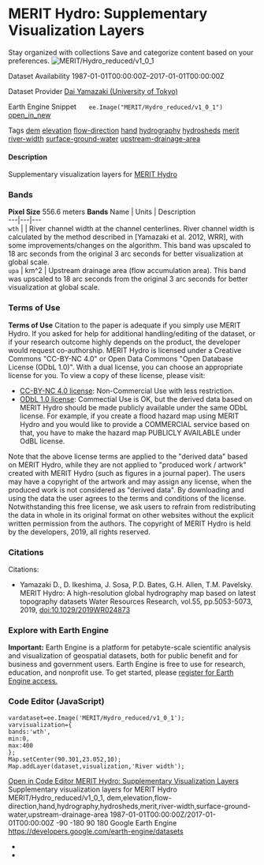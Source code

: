  
#  MERIT Hydro: Supplementary Visualization Layers 
Stay organized with collections  Save and categorize content based on your preferences. 
![MERIT/Hydro_reduced/v1_0_1](https://developers.google.com/earth-engine/datasets/images/MERIT/MERIT_Hydro_reduced_v1_0_1_sample.png) 

Dataset Availability
    1987-01-01T00:00:00Z–2017-01-01T00:00:00Z 

Dataset Provider
     [ Dai Yamazaki (University of Tokyo) ](http://hydro.iis.u-tokyo.ac.jp/~yamadai/MERIT_Hydro/index.html) 

Earth Engine Snippet
     `    ee.Image("MERIT/Hydro_reduced/v1_0_1")   ` [ open_in_new ](https://code.earthengine.google.com/?scriptPath=Examples:Datasets/MERIT/MERIT_Hydro_reduced_v1_0_1) 

Tags
     [dem](https://developers.google.com/earth-engine/datasets/tags/dem) [elevation](https://developers.google.com/earth-engine/datasets/tags/elevation) [flow-direction](https://developers.google.com/earth-engine/datasets/tags/flow-direction) [hand](https://developers.google.com/earth-engine/datasets/tags/hand) [hydrography](https://developers.google.com/earth-engine/datasets/tags/hydrography) [hydrosheds](https://developers.google.com/earth-engine/datasets/tags/hydrosheds) [merit](https://developers.google.com/earth-engine/datasets/tags/merit) [river-width](https://developers.google.com/earth-engine/datasets/tags/river-width) [surface-ground-water](https://developers.google.com/earth-engine/datasets/tags/surface-ground-water) [upstream-drainage-area](https://developers.google.com/earth-engine/datasets/tags/upstream-drainage-area)
#### Description
Supplementary visualization layers for [MERIT Hydro](https://developers.google.com/earth-engine/datasets/catalog/MERIT_Hydro_v1_0_1)
### Bands
**Pixel Size** 556.6 meters 
**Bands**
Name | Units | Description  
---|---|---  
`wth` |  | River channel width at the channel centerlines. River channel width is calculated by the method described in [Yamazaki et al. 2012, WRR], with some improvements/changes on the algorithm. This band was upscaled to 18 arc seconds from the original 3 arc seconds for better visualization at global scale.  
`upa` | km^2 | Upstream drainage area (flow accumulation area). This band was upscaled to 18 arc seconds from the original 3 arc seconds for better visualization at global scale.  
### Terms of Use
**Terms of Use**
Citation to the paper is adequate if you simply use MERIT Hydro. If you asked for help for additional handling/editing of the dataset, or if your research outcome highly depends on the product, the developer would request co-authorship.
MERIT Hydro is licensed under a Creative Commons "CC-BY-NC 4.0" or Open Data Commons "Open Database License (ODbL 1.0)". With a dual license, you can choose an appropriate license for you.
To view a copy of these license, please visit:
  * [CC-BY-NC 4.0 license](http://creativecommons.org/licenses/by-nc/4.0/): Non-Commercial Use with less restriction.
  * [ODbL 1.0 license](https://opendatacommons.org/licenses/odbl/summary/): Commectial Use is OK, but the derived data based on MERIT Hydro should be made publicly available under the same ODbL license. For example, if you create a flood hazard map using MERIT Hydro and you would like to provide a COMMERCIAL service based on that, you have to make the hazard map PUBLICLY AVAILABLE under OdBL license.


Note that the above license terms are applied to the "derived data" based on MERIT Hydro, while they are not applied to "produced work / artwork" created with MERIT Hydro (such as figures in a journal paper). The users may have a copyright of the artwork and may assign any license, when the produced work is not considered as "derived data".
By downloading and using the data the user agrees to the terms and conditions of the license. Notwithstanding this free license, we ask users to refrain from redistributing the data in whole in its original format on other websites without the explicit written permission from the authors.
The copyright of MERIT Hydro is held by the developers, 2019, all rights reserved.
### Citations
Citations:
  * Yamazaki D., D. Ikeshima, J. Sosa, P.D. Bates, G.H. Allen, T.M. Pavelsky. MERIT Hydro: A high-resolution global hydrography map based on latest topography datasets Water Resources Research, vol.55, pp.5053-5073, 2019, [doi:10.1029/2019WR024873](https://doi.org/10.1029/2019WR024873)


### Explore with Earth Engine
**Important:** Earth Engine is a platform for petabyte-scale scientific analysis and visualization of geospatial datasets, both for public benefit and for business and government users. Earth Engine is free to use for research, education, and nonprofit use. To get started, please [register for Earth Engine access.](https://console.cloud.google.com/earth-engine)
### Code Editor (JavaScript)
```
vardataset=ee.Image('MERIT/Hydro_reduced/v1_0_1');
varvisualization={
bands:'wth',
min:0,
max:400
};
Map.setCenter(90.301,23.052,10);
Map.addLayer(dataset,visualization,'River width');
```
[ Open in Code Editor ](https://code.earthengine.google.com/?scriptPath=Examples:Datasets/MERIT/MERIT_Hydro_reduced_v1_0_1)
[ MERIT Hydro: Supplementary Visualization Layers ](https://developers.google.com/earth-engine/datasets/catalog/MERIT_Hydro_reduced_v1_0_1)
Supplementary visualization layers for MERIT Hydro
MERIT/Hydro_reduced/v1_0_1, dem,elevation,flow-direction,hand,hydrography,hydrosheds,merit,river-width,surface-ground-water,upstream-drainage-area 
1987-01-01T00:00:00Z/2017-01-01T00:00:00Z
-90 -180 90 180 
Google Earth Engine
https://developers.google.com/earth-engine/datasets
  * [ ](https://doi.org/http://hydro.iis.u-tokyo.ac.jp/~yamadai/MERIT_Hydro/index.html)
  * [ ](https://doi.org/https://developers.google.com/earth-engine/datasets/catalog/MERIT_Hydro_reduced_v1_0_1)


